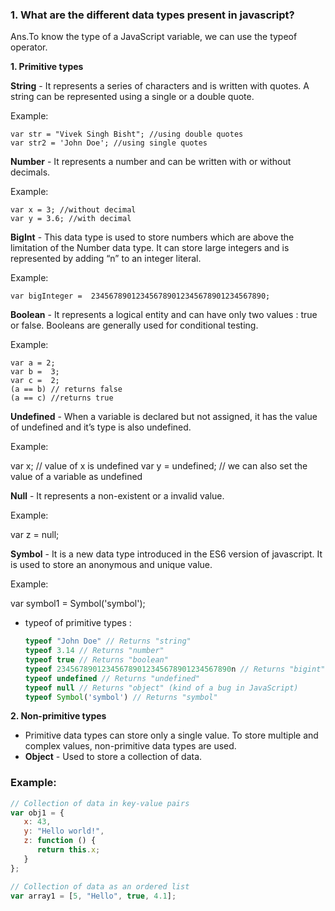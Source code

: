 ### 1. What are the different data types present in javascript?
Ans.To know the type of a JavaScript variable, we can use the typeof operator. <br>

**1. Primitive types** <br>

**String** - It represents a series of characters and is written with quotes. A string can be represented using a single or a double quote.

Example: <br>

```
var str = "Vivek Singh Bisht"; //using double quotes
var str2 = 'John Doe'; //using single quotes
```
**Number** - It represents a number and can be written with or without decimals.

Example: <br>

```
var x = 3; //without decimal
var y = 3.6; //with decimal
```

**BigInt** - This data type is used to store numbers which are above the limitation of the Number data type. It can store large integers and is represented by adding “n” to an integer literal.

Example: <br>

```
var bigInteger =  234567890123456789012345678901234567890;
```

**Boolean** - It represents a logical entity and can have only two values : true or false. Booleans are generally used for conditional testing.

Example: <br>

```
var a = 2;
var b =  3;
var c =  2;
(a == b) // returns false
(a == c) //returns true
```

**Undefined** - When a variable is declared but not assigned, it has the value of undefined and it’s type is also undefined.

Example: <br>

var x; // value of x is undefined
var y = undefined; // we can also set the value of a variable as undefined

**Null** - It represents a non-existent or a invalid value.

Example: <br>

var z = null;

**Symbol** - It is a new data type introduced in the ES6 version of javascript. It is used to store an anonymous and unique value.

Example: <br>

var symbol1 = Symbol('symbol');

* typeof of primitive types :
  ```js
  typeof "John Doe" // Returns "string"
  typeof 3.14 // Returns "number"
  typeof true // Returns "boolean"
  typeof 234567890123456789012345678901234567890n // Returns "bigint"
  typeof undefined // Returns "undefined"
  typeof null // Returns "object" (kind of a bug in JavaScript)
  typeof Symbol('symbol') // Returns "symbol"
  ```


**2. Non-primitive types**  

* Primitive data types can store only a single value. To store multiple and complex values, non-primitive data types are used.  
* **Object** - Used to store a collection of data.  

### Example:
```js
// Collection of data in key-value pairs
var obj1 = {
   x: 43,
   y: "Hello world!",
   z: function () {
      return this.x;
   }
};

// Collection of data as an ordered list
var array1 = [5, "Hello", true, 4.1];


